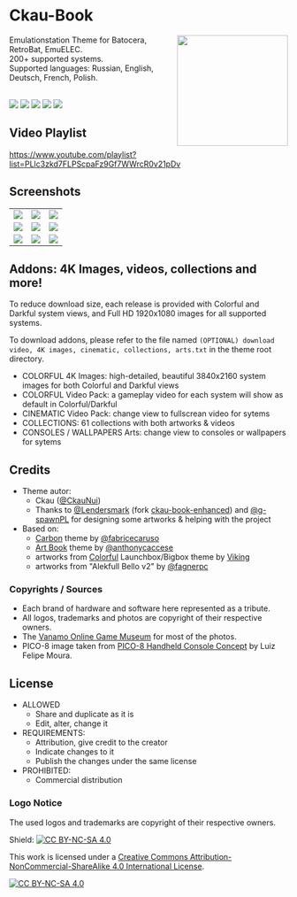 # Ckau-Book


<p>
<img align="right" width="200px" src="https://i.imgur.com/eCZPBDE.png">
Emulationstation Theme for Batocera, RetroBat, EmuELEC.<br/>
200+ supported systems.<br/>
Supported languages: Russian, English, Deutsch, French, Polish.
<br/>
<br/>
</p>
<p>
      <a href="https://img.shields.io/github/stars/CkauNui/ckau-book" alt="stars">
        <img src="https://img.shields.io/github/stars/CkauNui/ckau-book" /></a>
      <a href="https://img.shields.io/github/forks/CkauNui/ckau-book" alt="Forks">
        <img src="https://img.shields.io/github/forks/CkauNui/ckau-book" /></a>
      <a href="https://img.shields.io/github/issues/CkauNui/ckau-book" alt="Issues">
        <img src="https://img.shields.io/github/issues/CkauNui/ckau-book" /></a>
      <a href="https://img.shields.io/github/issues-closed/CkauNui/ckau-book" alt="Issues Closed">
        <img src="https://img.shields.io/github/issues-closed/CkauNui/ckau-book" /></a>
      <a href="https://img.shields.io/github/issues-pr-closed/CkauNui/ckau-book" alt="Closed PR">
        <img src="https://img.shields.io/github/issues-pr-closed/CkauNui/ckau-book" /></a>
</p>

## Video Playlist

https://www.youtube.com/playlist?list=PLlc3zkd7FLPScpaFz9Gf7WWrcR0v21pDv

## Screenshots

|                                    |                                    |                                    |
| :--------------------------------: | :--------------------------------: | :--------------------------------: |
| ![](https://i.imgur.com/WSwrq1u.jpg?raw=true) | ![](https://i.imgur.com/3uKzHYp.png?raw=true) | ![](https://i.imgur.com/NL7fZf8.png?raw=true) |
| ![](https://i.imgur.com/NG1P5FZ.png?raw=true) | ![](https://i.imgur.com/BZyUFDn.png?raw=true) | ![](https://i.imgur.com/FeKK9KN.png?raw=true) |
| ![](https://i.imgur.com/n6fcyqE.png?raw=true) | ![](https://i.imgur.com/J4n82Pe.png?raw=true) | ![](https://i.imgur.com/OByObVo.png?raw=true) |

## Addons: 4K Images, videos, collections and more!
To reduce download size, each release is provided with Colorful and Darkful system views, and Full HD 1920x1080 images for all supported systems.

To download addons, please refer to the file named `(OPTIONAL) download video, 4K images, cinematic, collections, arts.txt` in the theme root directory.

- COLORFUL 4K Images: high-detailed, beautiful 3840x2160 system images for both Colorful and Darkful views
- COLORFUL Video Pack: a gameplay video for each system will show as default in Colorful/Darkful
- CINEMATIC Video Pack: change view to fullscrean video for sytems
- COLLECTIONS: 61 collections with both artworks & videos
- CONSOLES / WALLPAPERS Arts: change view to consoles or wallpapers for sytems

## Credits

- Theme autor:
  - Ckau ([@CkauNui](https://github.com/CkauNui))
  - Thanks to [@Lendersmark](https://github.com/Lendersmark) (fork [ckau-book-enhanced](https://github.com/Lendersmark/ckau-book-enhanced)) and [@g-spawnPL](https://github.com/g-spawnPL) for designing some artworks & helping with the project
- Based on:
  - [Carbon](https://github.com/fabricecaruso/es-theme-carbon) theme by [@fabricecaruso](https://github.com/fabricecaruso)
  - [Art Book](https://github.com/anthonycaccese/es-theme-art-book) theme by [@anthonycaccese](https://github.com/anthonycaccese)
  - artworks from [Colorful](https://forums.launchbox-app.com/topic/51590-colorful-bigbox-theme) Launchbox/Bigbox theme by [Viking](https://forums.launchbox-app.com/profile/70421-viking)
  - artworks from "Alekfull Bello v2" by [@fagnerpc](https://github.com/fagnerpc)

### Copyrights / Sources
- Each brand of hardware and software here represented as a tribute.<br/>
- All logos, trademarks and photos are copyright of their respective owners.<br/>
- The [Vanamo Online Game Museum](https://commons.wikimedia.org/wiki/User:Evan-Amos) for most of the photos.<br/>
- PICO-8 image taken from [PICO-8 Handheld Console Concept](https://www.behance.net/gallery/143131355/PICO-8-Handheld-Console-Concept) by Luiz Felipe Moura.

## License

- ALLOWED
  - Share and duplicate as it is
  - Edit, alter, change it
- REQUIREMENTS:
  - Attribution, give credit to the creator
  - Indicate changes to it
  - Publish the changes under the same license
- PROHIBITED:
  - Commercial distribution

### Logo Notice

The used logos and trademarks are copyright of their respective owners.
  
Shield: [![CC BY-NC-SA 4.0][cc-by-nc-sa-shield]][cc-by-nc-sa]

This work is licensed under a
[Creative Commons Attribution-NonCommercial-ShareAlike 4.0 International License][cc-by-nc-sa].

[![CC BY-NC-SA 4.0][cc-by-nc-sa-image]][cc-by-nc-sa]

[cc-by-nc-sa]: http://creativecommons.org/licenses/by-nc-sa/4.0/
[cc-by-nc-sa-image]: https://licensebuttons.net/l/by-nc-sa/4.0/88x31.png
[cc-by-nc-sa-shield]: https://img.shields.io/badge/License-CC%20BY--NC--SA%204.0-lightgrey.svg
